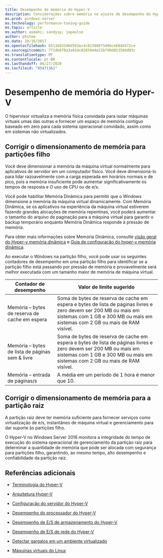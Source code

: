 ```yaml
---
title: Desempenho de memória do Hyper-V
description: Considerações sobre memória no ajuste de desempenho do Hyper-V
ms.prod: windows-server
ms.technology: performance-tuning-guide
ms.topic: article
ms.author: asmahi; sandysp; jopoulso
author: phstee
ms.date: 10/16/2017
ms.openlocfilehash: b513dd3346d593ec4c823808f540bce68dd472ce
ms.sourcegitcommit: 771db070a3a924c8265944e21bf9bd85350dd93c
ms.translationtype: MT
ms.contentlocale: pt-BR
ms.lasthandoff: 06/27/2020
ms.locfileid: "85471361"
---
```

# <a name="hyper-v-memory-performance"></a>Desempenho de memória do Hyper-V


O hipervisor virtualiza a memória física convidada para isolar máquinas virtuais umas das outras e fornecer um espaço de memória contíguo baseado em zero para cada sistema operacional convidado, assim como em sistemas não virtualizados.

## <a name="correct-memory-sizing-for-child-partitions"></a>Corrigir o dimensionamento de memória para partições filho

Você deve dimensionar a memória da máquina virtual normalmente para aplicativos de servidor em um computador físico. Você deve dimensioná-lo para lidar razoavelmente com a carga esperada em horários normais e de pico, pois a memória insuficiente pode aumentar significativamente os tempos de resposta e O uso de CPU ou de e/s.

Você pode habilitar Memória Dinâmica para permitir que o Windows dimensione a memória da máquina virtual dinamicamente. Com Memória Dinâmica, se os aplicativos na experiência da máquina virtual estiverem fazendo grandes alocações de memória repentinas, você poderá aumentar o tamanho do arquivo de paginação para a máquina virtual para garantir o backup temporário enquanto Memória Dinâmica responde à pressão de memória.

Para obter mais informações sobre Memória Dinâmica, consulte [visão geral do Hyper-v memória dinâmica]( https://go.microsoft.com/fwlink/?linkid=834434) e [Guia de configuração do hyper-v memória dinâmica](https://go.microsoft.com/fwlink/?linkid=834435).

Ao executar o Windows na partição filho, você pode usar os seguintes contadores de desempenho em uma partição filho para identificar se a partição filho está passando por pressão de memória e provavelmente será melhor executada com um tamanho maior de memória de máquina virtual.

| Contador de desempenho                                                         | Valor de limite sugerido                                                                                                                                                           |
|-----------------------------------------------------------------------------|-------------------------------------------------------------------------------------------------------------------------------------------------------------------------------------|
| Memória – bytes de reserva de cache em espera                                        | Soma de bytes de reserva de cache em espera e bytes de lista de páginas livres e zero devem ser 200 MB ou mais em sistemas com 1 GB e 300 MB ou mais em sistemas com 2 GB ou mais de RAM visível. |
| Memória – bytes de lista de páginas sem & livre                                        | Soma de bytes de reserva de cache em espera e bytes de lista de páginas livres e zero devem ser 200 MB ou mais em sistemas com 1 GB e 300 MB ou mais em sistemas com 2 GB ou mais de RAM visível. |
| Memória – entrada de páginas/s                                                    | A média em um período de 1 hora é menor que 10.                                                                                                                                       | 

## <a name="correct-memory-sizing-for-root-partition"></a>Corrigir o dimensionamento de memória para a partição raiz

A partição raiz deve ter memória suficiente para fornecer serviços como virtualização de e/s, instantâneo de máquina virtual e gerenciamento para dar suporte às partições filho.

O Hyper-V no Windows Server 2016 monitora a integridade do tempo de execução do sistema operacional de gerenciamento da partição raiz para determinar a quantidade de memória que pode ser alocada com segurança para partições filho, garantindo, ao mesmo tempo, alto desempenho e confiabilidade da partição raiz.

## <a name="additional-references"></a>Referências adicionais

-   [Terminologia do Hyper-V](terminology.md)

-   [Arquitetura Hyper-V](architecture.md)

-   [Configuração do servidor do Hyper-V](configuration.md)

-   [Desempenho do processador do Hyper-V](processor-performance.md)

-   [Desempenho de E/S de armazenamento do Hyper-V](storage-io-performance.md)

-   [Desempenho de E/S de rede do Hyper-V](network-io-performance.md)

-   [Detectar gargalos em um ambiente virtualizado](detecting-virtualized-environment-bottlenecks.md)

-   [Máquinas virtuais do Linux](linux-virtual-machine-considerations.md)
